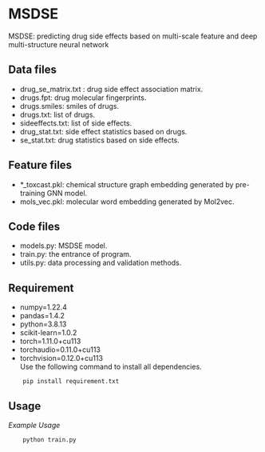 # MSDSE
MSDSE: predicting drug side effects based on multi-scale feature and deep multi-structure neural network
## Data files
- drug_se_matrix.txt : drug side effect association matrix.
- drugs.fpt: drug molecular fingerprints.
- drugs.smiles: smiles of drugs.
- drugs.txt: list of drugs.
- sideeffects.txt: list of side effects.
- drug_stat.txt: side effect statistics based on drugs.
- se_stat.txt: drug statistics based on side effects.
## Feature files
- *_toxcast.pkl: chemical structure graph embedding generated by pre-training GNN model.
- mols_vec.pkl: molecular word embedding generated by Mol2vec.
## Code files
- models.py: MSDSE model.
- train.py: the entrance of program.
- utils.py: data processing and validation methods.
## Requirement
- numpy=1.22.4
- pandas=1.4.2
- python=3.8.13
- scikit-learn=1.0.2
- torch=1.11.0+cu113
- torchaudio=0.11.0+cu113
- torchvision=0.12.0+cu113  
Use the following command to install all dependencies. 
```
    pip install requirement.txt
```
## Usage
*Example Usage*
```
    python train.py
